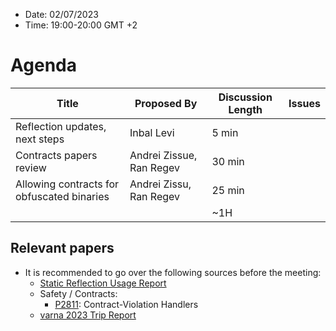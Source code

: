 * Date: 02/07/2023
* Time: 19:00-20:00 GMT +2

# Agenda

| Title | Proposed By | Discussion Length | Issues       |
|----------|-------------|-------------|----------------|
| Reflection updates, next steps | Inbal Levi | 5 min | |
| Contracts papers review | Andrei Zissue, Ran Regev | 30 min   |   |
| Allowing contracts for obfuscated binaries | Andrei Zissu, Ran Regev | 25 min | |
|                     |   | ~1H      |   |

## Relevant papers

* It is recommended to go over the following sources before the meeting:
  * [Static Reflection Usage Report](https://docs.google.com/document/d/1yph7qXXev6U77u2ODOY-xhEkXW611yRt/edit?usp=share_link&ouid=104773479574624321244&rtpof=true&sd=true)
  * Safety / Contracts:
     * [P2811](https://www.open-std.org/jtc1/sc22/wg21/docs/papers/2023/p2811r4.pdf): Contract-Violation Handlers
  * [varna 2023 Trip Report](https://www.reddit.com/r/cpp/comments/14h4ono/202306_varna_iso_c_committee_trip_report_first/)
